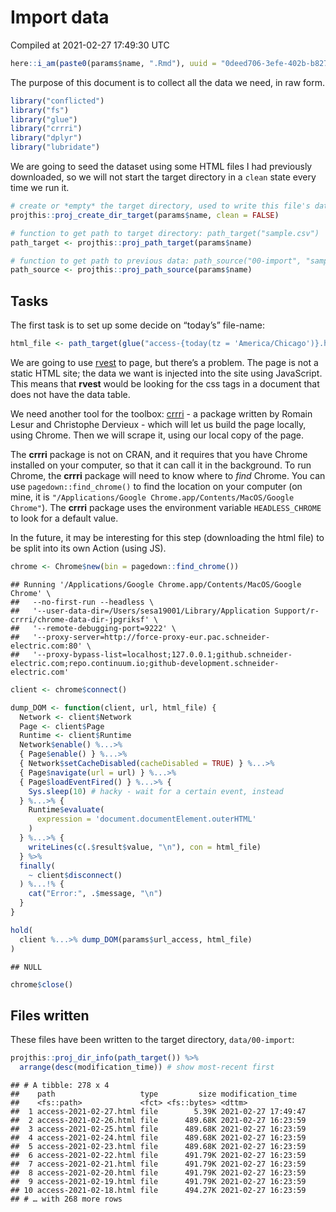 Import data
================
Compiled at 2021-02-27 17:49:30 UTC

``` r
here::i_am(paste0(params$name, ".Rmd"), uuid = "0deed706-3efe-402b-b827-b58e9bb3e976")
```

The purpose of this document is to collect all the data we need, in raw
form.

``` r
library("conflicted")
library("fs")
library("glue")
library("crrri")
library("dplyr")
library("lubridate")
```

We are going to seed the dataset using some HTML files I had previously
downloaded, so we will not start the target directory in a `clean` state
every time we run it.

``` r
# create or *empty* the target directory, used to write this file's data: 
projthis::proj_create_dir_target(params$name, clean = FALSE)

# function to get path to target directory: path_target("sample.csv")
path_target <- projthis::proj_path_target(params$name)

# function to get path to previous data: path_source("00-import", "sample.csv")
path_source <- projthis::proj_path_source(params$name)
```

## Tasks

The first task is to set up some decide on “today’s” file-name:

``` r
html_file <- path_target(glue("access-{today(tz = 'America/Chicago')}.html"))
```

We are going to use [rvest](https://rvest.tidyverse.org/) to page, but
there’s a problem. The page is not a static HTML site; the data we want
is injected into the site using JavaScript. This means that **rvest**
would be looking for the css tags in a document that does not have the
data table.

We need another tool for the toolbox:
[crrri](https://rlesur.github.io/crrri) - a package written by Romain
Lesur and Christophe Dervieux - which will let us build the page
locally, using Chrome. Then we will scrape it, using our local copy of
the page.

The **crrri** package is not on CRAN, and it requires that you have
Chrome installed on your computer, so that it can call it in the
background. To run Chrome, the **crrri** package will need to know where
to *find* Chrome. You can use `pagedown::find_chrome()` to find the
location on your computer (on mine, it is
`"/Applications/Google Chrome.app/Contents/MacOS/Google Chrome"`). The
**crrri** package uses the environment variable `HEADLESS_CHROME` to
look for a default value.

In the future, it may be interesting for this step (downloading the html
file) to be split into its own Action (using JS).

``` r
chrome <- Chrome$new(bin = pagedown::find_chrome())
```

    ## Running '/Applications/Google Chrome.app/Contents/MacOS/Google Chrome' \
    ##   --no-first-run --headless \
    ##   '--user-data-dir=/Users/sesa19001/Library/Application Support/r-crrri/chrome-data-dir-jpgriksf' \
    ##   '--remote-debugging-port=9222' \
    ##   '--proxy-server=http://force-proxy-eur.pac.schneider-electric.com:80' \
    ##   '--proxy-bypass-list=localhost;127.0.0.1;github.schneider-electric.com;repo.continuum.io;github-development.schneider-electric.com'

``` r
client <- chrome$connect()
```

``` r
dump_DOM <- function(client, url, html_file) {
  Network <- client$Network
  Page <- client$Page
  Runtime <- client$Runtime
  Network$enable() %...>%
  { Page$enable() } %...>%
  { Network$setCacheDisabled(cacheDisabled = TRUE) } %...>% 
  { Page$navigate(url = url) } %...>%
  { Page$loadEventFired() } %...>% {
    Sys.sleep(10) # hacky - wait for a certain event, instead
  } %...>% { 
    Runtime$evaluate(
      expression = 'document.documentElement.outerHTML'
    ) 
  } %...>% {
    writeLines(c(.$result$value, "\n"), con = html_file) 
  } %>%
  finally(
    ~ client$disconnect()
  ) %...!% {
    cat("Error:", .$message, "\n")
  }
}
```

``` r
hold(
  client %...>% dump_DOM(params$url_access, html_file)  
)
```

    ## NULL

``` r
chrome$close()
```

## Files written

These files have been written to the target directory, `data/00-import`:

``` r
projthis::proj_dir_info(path_target()) %>% 
  arrange(desc(modification_time)) # show most-recent first
```

    ## # A tibble: 278 x 4
    ##    path                   type         size modification_time  
    ##    <fs::path>             <fct> <fs::bytes> <dttm>             
    ##  1 access-2021-02-27.html file        5.39K 2021-02-27 17:49:47
    ##  2 access-2021-02-26.html file      489.68K 2021-02-27 16:23:59
    ##  3 access-2021-02-25.html file      489.68K 2021-02-27 16:23:59
    ##  4 access-2021-02-24.html file      489.68K 2021-02-27 16:23:59
    ##  5 access-2021-02-23.html file      489.68K 2021-02-27 16:23:59
    ##  6 access-2021-02-22.html file      491.79K 2021-02-27 16:23:59
    ##  7 access-2021-02-21.html file      491.79K 2021-02-27 16:23:59
    ##  8 access-2021-02-20.html file      491.79K 2021-02-27 16:23:59
    ##  9 access-2021-02-19.html file      491.79K 2021-02-27 16:23:59
    ## 10 access-2021-02-18.html file      494.27K 2021-02-27 16:23:59
    ## # … with 268 more rows
